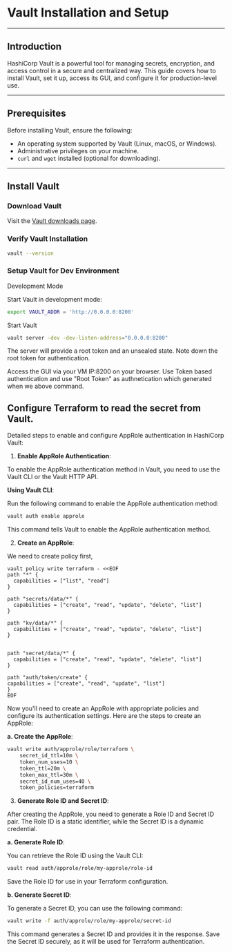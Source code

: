 # Vault Installation and Setup  
---

## Introduction  

HashiCorp Vault is a powerful tool for managing secrets, encryption, and access control in a secure and centralized way. This guide covers how to install Vault, set it up, access its GUI, and configure it for production-level use.  

---

## Prerequisites  

Before installing Vault, ensure the following:  
- An operating system supported by Vault (Linux, macOS, or Windows).  
- Administrative privileges on your machine.  
- `curl` and `wget` installed (optional for downloading).  

---

## Install Vault  

### Download Vault 

Visit the [Vault downloads page](https://www.vaultproject.io/downloads).  

### Verify Vault Installation 

```bash
vault --version  
```

### Setup Vault for Dev Environment

Development Mode

Start Vault in development mode:

```bash
export VAULT_ADDR = 'http://0.0.0.0:8200'
```

Start Vault 
```bash
vault server -dev -dev-listen-address="0.0.0.0:8200"
```
The server will provide a root token and an unsealed state. Note down the root token for authentication.

Access the GUI via your VM IP:8200 on your browser. Use Token based authentication and use "Root Token" as authnetication which generated when we above command. 

## Configure Terraform to read the secret from Vault.

Detailed steps to enable and configure AppRole authentication in HashiCorp Vault:

1. **Enable AppRole Authentication**:

To enable the AppRole authentication method in Vault, you need to use the Vault CLI or the Vault HTTP API.

**Using Vault CLI**:

Run the following command to enable the AppRole authentication method:

```bash
vault auth enable approle
```

This command tells Vault to enable the AppRole authentication method.

2. **Create an AppRole**:

We need to create policy first,

```
vault policy write terraform - <<EOF
path "*" {
  capabilities = ["list", "read"]
}

path "secrets/data/*" {
  capabilities = ["create", "read", "update", "delete", "list"]
}

path "kv/data/*" {
  capabilities = ["create", "read", "update", "delete", "list"]
}


path "secret/data/*" {
  capabilities = ["create", "read", "update", "delete", "list"]
}

path "auth/token/create" {
capabilities = ["create", "read", "update", "list"]
}
EOF
```

Now you'll need to create an AppRole with appropriate policies and configure its authentication settings. Here are the steps to create an AppRole:

**a. Create the AppRole**:

```bash
vault write auth/approle/role/terraform \
    secret_id_ttl=10m \
    token_num_uses=10 \
    token_ttl=20m \
    token_max_ttl=30m \
    secret_id_num_uses=40 \
    token_policies=terraform
```

3. **Generate Role ID and Secret ID**:

After creating the AppRole, you need to generate a Role ID and Secret ID pair. The Role ID is a static identifier, while the Secret ID is a dynamic credential.

**a. Generate Role ID**:

You can retrieve the Role ID using the Vault CLI:

```bash
vault read auth/approle/role/my-approle/role-id
```

Save the Role ID for use in your Terraform configuration.

**b. Generate Secret ID**:

To generate a Secret ID, you can use the following command:

```bash
vault write -f auth/approle/role/my-approle/secret-id
   ```

This command generates a Secret ID and provides it in the response. Save the Secret ID securely, as it will be used for Terraform authentication.





